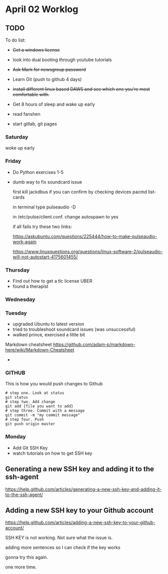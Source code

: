 # April 02 Worklog
## TODO

To do list:
- ~~Get a windows license~~ 

- look into dual booting through youtube tutorials 
- ~~Ask Mark for newsgroup password~~ 


- Learn Git (push to github 4 days)

- ~~install different linux based DAWS and see which 
  one you're most comfortable with.~~
- Get 8 hours of sleep and wake up early
- read fanshen
- start gitlab, git pages

### Saturday 
woke up early

### Friday 
- Do Python exercises 1-5
- dumb way to fix soundcard issue 
  
  first kill jackdbus if you can 
  confirm by checking devices pacmd list-cards
  
  in terminal type pulseaudio -D

  in  /etc/pulse/client.conf. change autospawn to yes

  if all fails try these two links:

    https://askubuntu.com/questions/225444/how-to-make-pulseaudio-work-again
  
    https://www.linuxquestions.org/questions/linux-software-2/pulseaudio-will-not-autostart-4175601455/
  


### Thursday
- Find out how to get a tlc license UBER
- found a therapist 



### Wednesday 


### Tuesday 
- upgraded Ubuntu to latest version 
- tried to troubleshoot soundcard issues (was unsuccessful)
- walked prince, exercised a little bit 

Markdown cheatsheet
https://github.com/adam-p/markdown-here/wiki/Markdown-Cheatsheet

-

### GITHUB
This is how you would push changes to Github
```
# step one. Look at status 
git status
# step two. Add change
git add {file you want to add}
# step three. Commit with a message
git commit -m "my commit message"
# step four. Push
git push origin master
```
### Monday

- Add Git SSH Key 
- watch tutorials on how to get SSH key 

## Generating a new SSH key and adding it to the ssh-agent 

https://help.github.com/articles/generating-a-new-ssh-key-and-adding-it-to-the-ssh-agent/

## Adding a new SSH key to your Github account 

https://help.github.com/articles/adding-a-new-ssh-key-to-your-github-account/

SSH KEY is not working. Not sure what the issue is. 

adding more sentences so I can check if the key works 

gonna try this again. 

one more time. 